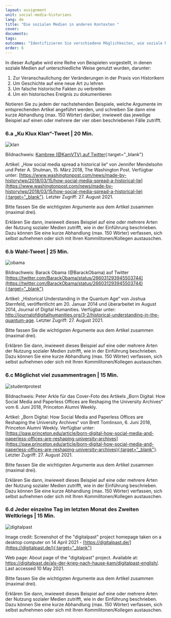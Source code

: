 ```yaml
---
layout: assignment
unit: social-media-historians
lang: de
title: "Die sozialen Medien in anderen Kontexten "
cover:
documents:
tags:
outcomes: "Identifizieren Sie verschiedene Möglichkeiten, wie soziale Medien für Historiker von Bedeutung sein können."
order: 6
---
```


In dieser Aufgabe wird eine Reihe von Beispielen vorgestellt, in denen soziale Medien auf unterschiedliche Weise genutzt wurden, darunter:
1.  Zur Veranschaulichung der Veränderungen in der Praxis von Historikern
2.  Um Geschichte auf eine neue Art zu lehren
3.  Um falsche historische Fakten zu verbreiten
4.  Um ein historisches Ereignis zu dokumentieren

Notieren Sie zu jedem der nachstehenden Beispiele, welche Argumente im entsprechenden Artikel angeführt werden, und schreiben Sie dann eine kurze Abhandlung (max. 150 Wörter) darüber, inwieweit das jeweilige Beispiel auf einen oder mehrere der vier oben beschriebenen Fälle zutrifft.


<!-- more -->
<!-- briefing-student -->

### 6.a „Ku Klux Klan“-Tweet | 20 Min. 
<!-- section-contents -->

![klan](../../../assets/images/social-media/klan.png)

Bildnachweis: [Kambree (@KamVTV) auf Twitter](https://twitter.com/KamVTV/status/970134790098714625){:target="_blank"} 

Artikel: „How social media spread a historical lie“ von Jennifer Mendelsohn und Peter A. Shulman, 15. März 2018, The Washington Post. Verfügbar unter: [https://www.washingtonpost.com/news/made-by-history/wp/2018/03/15/how-social-media-spread-a-historical-lie](https://www.washingtonpost.com/news/made-by-history/wp/2018/03/15/how-social-media-spread-a-historical-lie){:target="_blank"}. Letzter Zugriff: 27. August 2021.

Bitte fassen Sie die wichtigsten Argumente aus dem Artikel zusammen (maximal drei).

Erklären Sie dann, inwieweit dieses Beispiel auf eine oder mehrere Arten der Nutzung sozialer Medien zutrifft, wie in der Einführung beschrieben. Dazu können Sie eine kurze Abhandlung (max. 150 Wörter) verfassen, sich selbst aufnehmen oder sich mit Ihren Kommilitonen/Kollegen austauschen.

<!-- section -->

### 6.b Wahl-Tweet | 25 Min. 
  <!-- section-contents -->

![obama](../../../assets/images/social-media/obama.png)

Bildnachweis: Barack Obama (@BarackObama) auf Twitter [https://twitter.com/BarackObama/status/266031293945503744](https://twitter.com/BarackObama/status/266031293945503744){:target="_blank"}

Artikel: „Historical Understanding in the Quantum Age“ von Joshua Sternfeld, veröffentlicht am 20. Januar 2014 und überarbeitet im August 2014, Journal of Digital Humanities. Verfügbar unter: http://journalofdigitalhumanities.org/3-2/historical-understanding-in-the-quantum-age. Letzter Zugriff: 27. August 2021.

Bitte fassen Sie die wichtigsten Argumente aus dem Artikel zusammen (maximal drei).

Erklären Sie dann, inwieweit dieses Beispiel auf eine oder mehrere Arten der Nutzung sozialer Medien zutrifft, wie in der Einführung beschrieben. Dazu können Sie eine kurze Abhandlung (max. 150 Wörter) verfassen, sich selbst aufnehmen oder sich mit Ihren Kommilitonen/Kollegen austauschen.

<!-- section -->

### 6.c Möglichst viel zusammentragen | 15 Min. 
 <!-- section-contents -->


 ![studentprotest](../../../assets/images/social-media/studentprotest.png)

Bildnachweis: Peter Arkle für das Cover-Foto des Artikels „Born Digital: How Social Media and Paperless Offices are Reshaping the University Archives“ vom 6. Juni 2018, Princeton Alumni Weekly.

Artikel: „Born Digital: How Social Media and Paperless Offices are Reshaping the University Archives“ von Brett Tomlinson, 6. Juni 2018, Princeton Alumni Weekly. Verfügbar unter: [https://paw.princeton.edu/article/born-digital-how-social-media-and-paperless-offices-are-reshaping-university-archives](https://paw.princeton.edu/article/born-digital-how-social-media-and-paperless-offices-are-reshaping-university-archives){:target="_blank"}. Letzter Zugriff: 27. August 2021.

Bitte fassen Sie die wichtigsten Argumente aus dem Artikel zusammen (maximal drei).

Erklären Sie dann, inwieweit dieses Beispiel auf eine oder mehrere Arten der Nutzung sozialer Medien zutrifft, wie in der Einführung beschrieben. Dazu können Sie eine kurze Abhandlung (max. 150 Wörter) verfassen, sich selbst aufnehmen oder sich mit Ihren Kommilitonen/Kollegen austauschen.

<!-- section -->

### 6.d Jeder einzelne Tag im letzten Monat des Zweiten Weltkriegs | 15 Min. 
 <!-- section-contents -->

 ![digitalpast](../../../assets/images/social-media/digitalpast.png)

Image credit: Screenshot of the "digitalpast" project homepage taken on a desktop computer on 14 April 2021 - [https://digitalpast.de/](https://digitalpast.de/){:target="_blank"}

Web page: About page of the "digitalpast" project. Available at: https://digitalpast.de/als-der-krieg-nach-hause-kam/digitalpast-english/. Last accessed 10 May 2021.

Bitte fassen Sie die wichtigsten Argumente aus dem Artikel zusammen (maximal drei).

Erklären Sie dann, inwieweit dieses Beispiel auf eine oder mehrere Arten der Nutzung sozialer Medien zutrifft, wie in der Einführung beschrieben. Dazu können Sie eine kurze Abhandlung (max. 150 Wörter) verfassen, sich selbst aufnehmen oder sich mit Ihren Kommilitonen/Kollegen austauschen.

<!-- briefing-teacher -->
